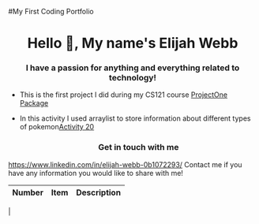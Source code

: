#My First Coding Portfolio
<h1 align="center"> Hello 👋, My name's   Elijah Webb</h1>
<h3 align="center"> I have a passion for anything and everything related to technology!</h3>

- This is the first project I did during my CS121 course [ProjectOne Package](https://github.com/Elijah445/CS121Full/tree/e1bd3d8260c526fcc5c0fd20b05699552724a70b/src/projectOne)
- In this activity I used arraylist to store information about different types of pokemon[Activity 20](https://github.com/Elijah445/CS121Full/tree/bfdb2dc200b28b13ebb1ac43a2be423ba351a69a/src/week10/Activity20)

  <h3 align = "center">Get in touch with me</h3>
  <p align = "left">
https://www.linkedin.com/in/elijah-webb-0b1072293/ Contact me if you have any information you would like to share with me!
  </p>

  | Number | Item | Description|
  |:----: | ------| ----------|
  |

  
